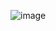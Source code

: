 ![image](https://user-images.githubusercontent.com/79041670/196391675-6749e776-f8a6-48cc-88c7-340ccbfad2ae.png)
